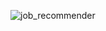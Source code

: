 ![job_recommender](https://github.com/arav02/Job-Recommendation-System/assets/83217942/3df365f5-5296-4eb6-b00e-514c088b95fe)
